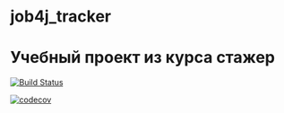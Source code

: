 # job4j_tracker
# Учебный проект из курса стажер

[![Build Status](https://www.travis-ci.com/Carcharodon80/job4j_tracker.svg?branch=master)](https://www.travis-ci.com/Carcharodon80/job4j_tracker)

[![codecov](https://codecov.io/gh/Carcharodon80/job4j_tracker/branch/master/graph/badge.svg?token=SIGF0DR09G)](https://codecov.io/gh/Carcharodon80/job4j_tracker)